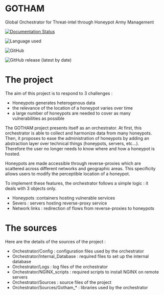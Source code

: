 # GOTHAM
Global Orchestrator for Threat-intel through Honeypot Army Management

[![Documentation Status](https://readthedocs.org/projects/gotham/badge/?version=latest)](https://gotham.readthedocs.io/en/latest/?badge=latest)

![Language used](https://img.shields.io/badge/Python-3776AB?style=for-the-badge&logo=python&logoColor=white)

![GitHub](https://img.shields.io/github/license/spit22/GOTHAM)

![GitHub release (latest by date)](https://img.shields.io/github/v/release/spit22/GOTHAM)

# The project

The aim of this project is to respond to 3 challenges : 

* Honeypots generates heterogenous data
* the relevance of the location of a honeypot varies over time
* a large number of honeypots are needed to cover as many vulnerabilities as possible

The GOTHAM project presents itself as an orchestrator. At first, this orchestrator is able to collect and harmonize data from many honeypots. Then, it proposes to ease the administration of honeypots by adding an abstraction layer over technical things (honeypots, servers, etc...). Therefore the user no longer needs to know where and how a honeypot is hosted.

Honeypots are made accessible through reverse-proxies which are scattered across different networks and geographic areas. This specificity allows users to modify the perceptible location of a honeypot.

To implement these features, the orchestrator follows a simple logic : it deals with 3 objects only.

* Honeypots :containers hosting vulnerable services
* Severs : servers hosting reverse-proxy service
* Network links : redirection of flows from reverse-proxies to honeypots

# The sources

Here are the details of the sources of the project :

* Orchestrator/Config : configuration files used by the orchestrator
* Orchestrator/Internal_Database : required files to set up the internal database
* Orchestrator/Logs : log files of the orchestrator
* Orchestrator/NGINX_scripts : required scripts to install NGINX on remote servers
* Orchestrator/Sources : source files of the project
* Orchestrator/Sources/Gotham_* : libraries used by the orchestrator